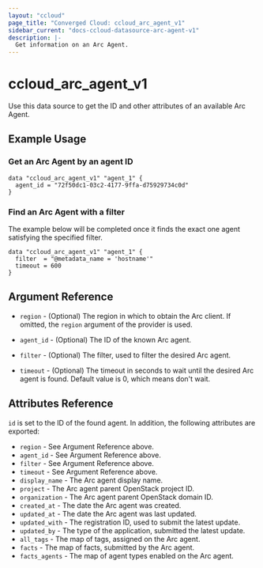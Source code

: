 ```yaml
---
layout: "ccloud"
page_title: "Converged Cloud: ccloud_arc_agent_v1"
sidebar_current: "docs-ccloud-datasource-arc-agent-v1"
description: |-
  Get information on an Arc Agent.
---
```


# ccloud\_arc\_agent\_v1

Use this data source to get the ID and other attributes of an available Arc
Agent.

## Example Usage

### Get an Arc Agent by an agent ID

```hcl
data "ccloud_arc_agent_v1" "agent_1" {
  agent_id = "72f50dc1-03c2-4177-9ffa-d75929734c0d"
}
```

### Find an Arc Agent with a filter

The example below will be completed once it finds the exact one agent
satisfying the specified filter.

```hcl
data "ccloud_arc_agent_v1" "agent_1" {
  filter  = "@metadata_name = 'hostname'"
  timeout = 600
}
```

## Argument Reference

* `region` - (Optional) The region in which to obtain the Arc client. If
   omitted, the `region` argument of the provider is used.

* `agent_id` - (Optional) The ID of the known Arc agent.

* `filter` - (Optional) The filter, used to filter the desired Arc agent.

* `timeout` - (Optional) The timeout in seconds to wait until the desired Arc
   agent is found. Default value is 0, which means don't wait.

## Attributes Reference

`id` is set to the ID of the found agent. In addition, the following attributes
are exported:

* `region` - See Argument Reference above.
* `agent_id` - See Argument Reference above.
* `filter` - See Argument Reference above.
* `timeout` - See Argument Reference above.
* `display_name` - The Arc agent display name.
* `project` - The Arc agent parent OpenStack project ID.
* `organization` - The Arc agent parent OpenStack domain ID.
* `created_at` - The date the Arc agent was created.
* `updated_at` - The date the Arc agent was last updated.
* `updated_with` - The registration ID, used to submit the latest update.
* `updated_by` - The type of the application, submitted the latest update.
* `all_tags` - The map of tags, assigned on the Arc agent.
* `facts` - The map of facts, submitted by the Arc agent.
* `facts_agents` - The map of agent types enabled on the Arc agent.
